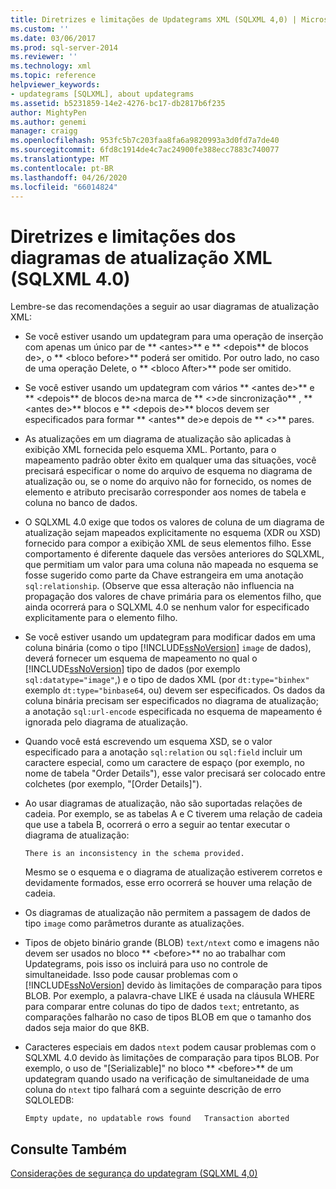 ```yaml
---
title: Diretrizes e limitações de Updategrams XML (SQLXML 4,0) | Microsoft Docs
ms.custom: ''
ms.date: 03/06/2017
ms.prod: sql-server-2014
ms.reviewer: ''
ms.technology: xml
ms.topic: reference
helpviewer_keywords:
- updategrams [SQLXML], about updategrams
ms.assetid: b5231859-14e2-4276-bc17-db2817b6f235
author: MightyPen
ms.author: genemi
manager: craigg
ms.openlocfilehash: 953fc5b7c203faa8fa6a9820993a3d0fd7a7de40
ms.sourcegitcommit: 6fd8c1914de4c7ac24900fe388ecc7883c740077
ms.translationtype: MT
ms.contentlocale: pt-BR
ms.lasthandoff: 04/26/2020
ms.locfileid: "66014824"
---
```

# <a name="guidelines-and-limitations-of-xml-updategrams-sqlxml-40"></a>Diretrizes e limitações dos diagramas de atualização XML (SQLXML 4.0)
  Lembre-se das recomendações a seguir ao usar diagramas de atualização XML:  
  
-   Se você estiver usando um updategram para uma operação de inserção com apenas um único par de ** \<antes>** e ** \<depois** de blocos de>, o ** \<bloco before>** poderá ser omitido. Por outro lado, no caso de uma operação Delete, o ** \<bloco After>** pode ser omitido.  
  
-   Se você estiver usando um updategram com vários ** \<antes de>** e ** \<depois** de blocos de>na marca de ** \<>de sincronização** , ** \<antes de>** blocos e ** \<depois de>** blocos devem ser especificados para formar ** \<antes** de>e depois de ** \<>** pares.  
  
-   As atualizações em um diagrama de atualização são aplicadas à exibição XML fornecida pelo esquema XML. Portanto, para o mapeamento padrão obter êxito em qualquer uma das situações, você precisará especificar o nome do arquivo de esquema no diagrama de atualização ou, se o nome do arquivo não for fornecido, os nomes de elemento e atributo precisarão corresponder aos nomes de tabela e coluna no banco de dados.  
  
-   O SQLXML 4.0 exige que todos os valores de coluna de um diagrama de atualização sejam mapeados explicitamente no esquema (XDR ou XSD) fornecido para compor a exibição XML de seus elementos filho. Esse comportamento é diferente daquele das versões anteriores do SQLXML, que permitiam um valor para uma coluna não mapeada no esquema se fosse sugerido como parte da Chave estrangeira em uma anotação `sql:relationship`. (Observe que essa alteração não influencia na propagação dos valores de chave primária para os elementos filho, que ainda ocorrerá para o SQLXML 4.0 se nenhum valor for especificado explicitamente para o elemento filho.  
  
-   Se você estiver usando um updategram para modificar dados em uma coluna binária (como o tipo [!INCLUDE[ssNoVersion](../../../includes/ssnoversion-md.md)] `image` de dados), deverá fornecer um esquema de mapeamento no qual o [!INCLUDE[ssNoVersion](../../../includes/ssnoversion-md.md)] tipo de dados (por exemplo `sql:datatype="image"`,) e o tipo de dados XML (por `dt:type="binhex"` exemplo `dt:type="binbase64`, ou) devem ser especificados. Os dados da coluna binária precisam ser especificados no diagrama de atualização; a anotação `sql:url-encode` especificada no esquema de mapeamento é ignorada pelo diagrama de atualização.  
  
-   Quando você está escrevendo um esquema XSD, se o valor especificado para a anotação `sql:relation` ou `sql:field` incluir um caractere especial, como um caractere de espaço (por exemplo, no nome de tabela "Order Details"), esse valor precisará ser colocado entre colchetes (por exemplo, "[Order Details]").  
  
-   Ao usar diagramas de atualização, não são suportadas relações de cadeia. Por exemplo, se as tabelas A e C tiverem uma relação de cadeia que use a tabela B, ocorrerá o erro a seguir ao tentar executar o diagrama de atualização:  
  
    ```  
    There is an inconsistency in the schema provided.  
    ```  
  
     Mesmo se o esquema e o diagrama de atualização estiverem corretos e devidamente formados, esse erro ocorrerá se houver uma relação de cadeia.  
  
-   Os diagramas de atualização não permitem a passagem de dados de tipo `image` como parâmetros durante as atualizações.  
  
-   Tipos de objeto binário grande (BLOB) `text/ntext` como e imagens não devem ser usados no bloco ** \<before>** no ao trabalhar com Updategrams, pois isso os incluirá para uso no controle de simultaneidade. Isso pode causar problemas com o [!INCLUDE[ssNoVersion](../../../includes/ssnoversion-md.md)] devido às limitações de comparação para tipos BLOB. Por exemplo, a palavra-chave LIKE é usada na cláusula WHERE para comparar entre colunas do tipo de dados `text`; entretanto, as comparações falharão no caso de tipos BLOB em que o tamanho dos dados seja maior do que 8KB.  
  
-   Caracteres especiais em dados `ntext` podem causar problemas com o SQLXML 4.0 devido às limitações de comparação para tipos BLOB. Por exemplo, o uso de "[Serializable]" no bloco ** \<before>** de um updategram quando usado na verificação de simultaneidade de uma coluna do `ntext` tipo falhará com a seguinte descrição de erro SQLOLEDB:  
  
    ```  
    Empty update, no updatable rows found   Transaction aborted  
    ```  
  
## <a name="see-also"></a>Consulte Também  
 [Considerações de segurança do updategram &#40;SQLXML 4,0&#41;](../security/updategram-security-considerations-sqlxml-4-0.md)  
  
  
